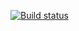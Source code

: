 [![Build status](https://ci.appveyor.com/api/projects/status/5fw4brrt78thvaas?svg=true)](https://ci.appveyor.com/project/VSmirnovaV/api-ci)
